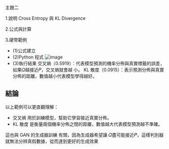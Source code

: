 主題二

1.說明 Cross Entropy 與 KL Divergence

2.公式與計算

3.硬幣範例

- (1)公式建立
- (2)Python 程式
![image](https://github.com/user-attachments/assets/41be45cd-9efc-4478-bb90-334750d02191)
- (3)執行結果
 交叉熵（0.5919）：代表模型預測的機率分佈與真實標籤的誤差，如果𝑄越接近𝑃，交叉熵就會越 小。
 KL 散度（0.0915）：表示預測分佈與真實分佈的距離，數值越小代表模型學得越好。

## **結論**

以上範例可以更直觀理解：
- 交叉熵 用於訓練模型，幫助它學習接近真實分佈。
- KL 散度 是衡量兩個機率分佈之間的距離，數值越大代表模型預測越不準確。
  
這也與 GAN 的生成器訓練 有關，因為生成器希望讓 𝑄盡可能接近𝑃，這樣判別器就無法分辨真假數據，從而達到更好的生成效果
